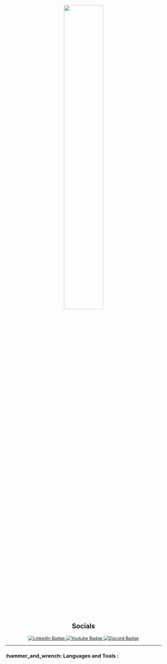 <!-- ### Hi there 👋, I'm Michael, but most people know me as Command_String -->

<div id="badges" align="center">
  <img src="https://cmdstrcl.ml/assets/img/command-hero.png" width="50%" align="center">
  <br>
  <h2>Socials</h2>
  <a href="https://www.linkedin.com/in/commandstring/" target="_blank">
    <img src="https://img.shields.io/badge/LinkedIn-blue?style=for-the-badge&logo=linkedin&logoColor=white" alt="LinkedIn Badge"/>
  </a>
  <a href="https://www.youtube.com/channel/UCVDEwnond4DR4w_dmjqLFSQ" target="_blank">
    <img src="https://img.shields.io/badge/YouTube-red?style=for-the-badge&logo=youtube&logoColor=white" alt="Youtube Badge"/>
  </a>
  <a href="https://discord.dog/232224992908017664" target="_blank">
    <img src="https://img.shields.io/badge/Discord-purple?style=for-the-badge&logo=discord&logoColor=white" alt="Discord Badge"/>
  </a>
  <br>
  <img src="https://komarev.com/ghpvc/?username=CommandString&style=flat-square&color=blue" alt=""/>
</div>
<hr>
<h3>:hammer_and_wrench: Languages and Tools :</h3>
